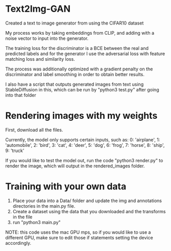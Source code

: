 # Text2Img-GAN
Created a text to image generator from using the CIFAR10 dataset 

My process works by taking embeddings from CLIP, and adding with a noise vector to input into the generator. 

The training loss for the discriminator is a BCE between the real and predicted labels and for the generator I use the adversarial loss with feature matching loss and similarity loss. 

The process was additionally optimized with a gradient penalty on the discriminator and label smoothing in order to obtain better results. 

I also have a script that outputs generated images from text using StableDiffusion in this, which can be run by "python3 test.py" after going into that folder

# Rendering images with my weights

First, download all the files. 

Currently, the model only supports certain inputs, such as:
        0: 'airplane',
        1: 'automobile',
        2: 'bird',
        3: 'cat',
        4: 'deer',
        5: 'dog',
        6: 'frog',
        7: 'horse',
        8: 'ship',
        9: 'truck'

If you would like to test the model out, run the code "python3 render.py" to render the image, which will output in the rendered_images folder. 

# Training with your own data

1. Place your data into a Data/ folder and update the img and annotations directories in the main.py file. 
2. Create a dataset using the data that you downloaded and the transforms in the file
3. run "python3 main.py"

NOTE: this code uses the mac GPU mps, so if you would like to use a different GPU, make sure to edit those if statements setting the device accordingly. 
